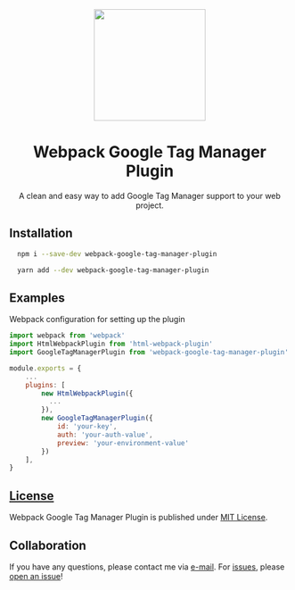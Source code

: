 <div align="center">
  <a href="https://github.com/webpack/webpack">
    <img width="200" height="200"
      src="https://webpack.js.org/assets/icon-square-big.svg">
  </a>
  <h1>Webpack Google Tag Manager Plugin</h1>
  <p>A clean and easy way to add Google Tag Manager support to your web project.</p>
</div>

## Installation

```bash
  npm i --save-dev webpack-google-tag-manager-plugin
```

```bash
  yarn add --dev webpack-google-tag-manager-plugin
```

## Examples
Webpack configuration for setting up the plugin
```Javascript
import webpack from 'webpack'
import HtmlWebpackPlugin from 'html-webpack-plugin'
import GoogleTagManagerPlugin from 'webpack-google-tag-manager-plugin'

module.exports = {
    ...
    plugins: [
        new HtmlWebpackPlugin({
          ...
        }),
        new GoogleTagManagerPlugin({
            id: 'your-key',
            auth: 'your-auth-value',
            preview: 'your-environment-value'
        })
    ],
}

```

## [License](https://github.com/timjorjev/webpack-google-tag-manager-plugin/blob/master/LICENSE)

Webpack Google Tag Manager Plugin is published under [MIT License](https://github.com/timjorjev/webpack-google-tag-manager-plugin/blob/master/LICENSE).

## Collaboration

If you have any questions, please contact me via [e-mail](mailto:dev@timjorjev.com). For [issues](https://github.com/timjorjev/webpack-google-tag-manager-plugin/issues), please [open an issue](https://github.com/timjorjev/webpack-google-tag-manager-plugin/issues/new)!